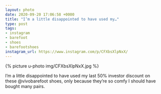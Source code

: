 ```yaml
---
layout: photo
date: 2020-09-20 17:06:58 +0000
title: "I’m a little disappointed to have used my…"
type: post
tags:
- instagram
- barefoot
- shoes
- barefootshoes
instagram_url: https://www.instagram.com/p/CFXbsXlpNxX/
---
```


{% picture u-photo img/CFXbsXlpNxX.jpg %}

I’m a little disappointed to have used my last 50% investor discount on these @vivobarefoot shoes, only because they’re so comfy I should have bought many pairs.    
